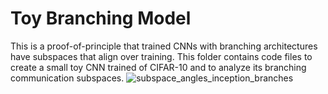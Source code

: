 # Toy Branching Model

This is a proof-of-principle that trained CNNs with branching architectures have subspaces that align over training. This folder contains code files to create a small toy CNN trained of CIFAR-10 and to analyze its branching communication subspaces. 
![subspace_angles_inception_branches](https://github.com/user-attachments/assets/16d04e44-ee14-4412-8508-1fc2fa1e4837)
